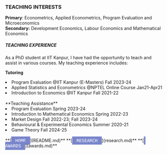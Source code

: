 ### TEACHING INTERESTS
**Primary**: Econometrics, Applied Econometrics, Program Evaluation and Microeconomics <br>
**Secondary:** Development Economics, Labour Economics and Mathematical Economics

##### TEACHING EXPERIENCE
As a PhD student at IIT Kanpur, I have had the opportunity to teach and assist in various courses. My teaching experience includes: 

**Tutoring** 
<li> Program Evaluation
   @IIT Kanpur (E-Masters)        Fall 2023-24 </li>
<li> Applied Statistics and Econometrics
   @NPTEL Online Course         Jan21-Apr21 </li>
<li> Introduction to Economics
 @IIT Kanpur        Fall 2021-22</li> <br>
**Teaching Assistance**
<li>Program Evaluation
  Spring 2023-24 </li>
<li>Introduction to Mathematical Economics
Spring 2022-23 </li>
<li>Market Design
Fall 2022-23; Fall 2023-24</li>
<li>Behavioural & Experimental Economics
Summer 2020-21</li>
<li> Game Theory
   Fall 2024-25</li>
<br>
**[<kbd style="background-color: #7986cb; color: #ffffff; font-size:1em; padding: 5px; align: right;"> HOME </kbd>](README.md)**  **[<kbd style="background-color: #7986cb; color: #ffffff; font-size:1em; padding: 5px; align: right;"> RESEARCH </kbd>](research.md)**  **[<kbd style="background-color: #7986cb; color: #ffffff; font-size:1em; padding: 5px; align: right;"> AWARDS </kbd>](awards.md)**

